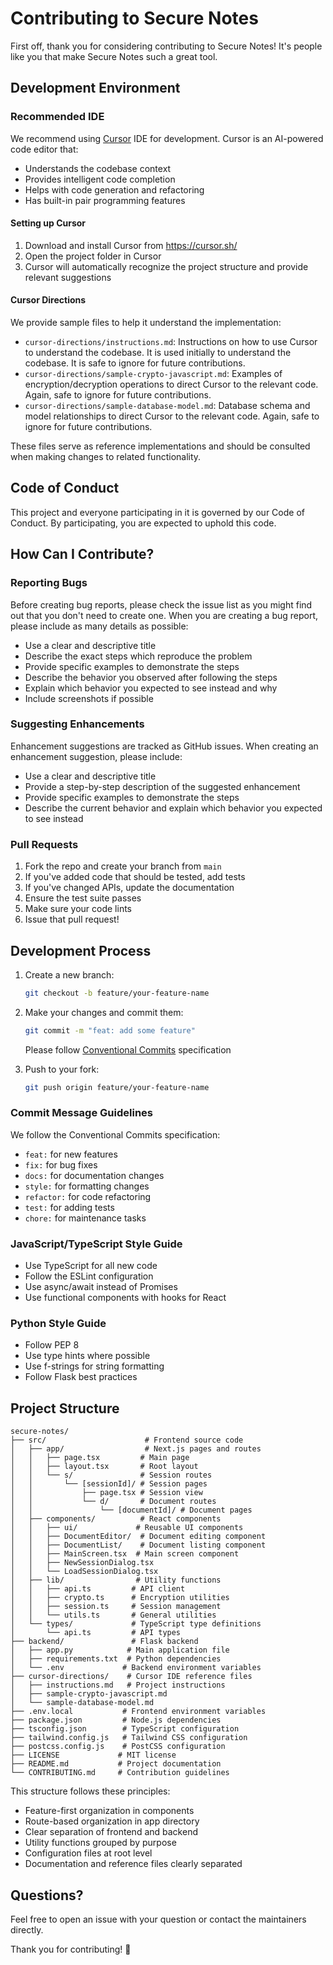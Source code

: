 # Contributing to Secure Notes

First off, thank you for considering contributing to Secure Notes! It's people like you that make Secure Notes such a great tool.

## Development Environment

### Recommended IDE

We recommend using [Cursor](https://cursor.sh/) IDE for development. Cursor is an AI-powered code editor that:

- Understands the codebase context
- Provides intelligent code completion
- Helps with code generation and refactoring
- Has built-in pair programming features

#### Setting up Cursor

1. Download and install Cursor from https://cursor.sh/
2. Open the project folder in Cursor
3. Cursor will automatically recognize the project structure and provide relevant suggestions

#### Cursor Directions

We provide sample files to help it understand the implementation:

- `cursor-directions/instructions.md`: Instructions on how to use Cursor to understand the codebase. It is used initially to understand the codebase. It is safe to ignore for future contributions.
- `cursor-directions/sample-crypto-javascript.md`: Examples of encryption/decryption operations to direct Cursor to the relevant code. Again, safe to ignore for future contributions.
- `cursor-directions/sample-database-model.md`: Database schema and model relationships to direct Cursor to the relevant code. Again, safe to ignore for future contributions.

These files serve as reference implementations and should be consulted when making changes to related functionality.

## Code of Conduct

This project and everyone participating in it is governed by our Code of Conduct. By participating, you are expected to uphold this code.

## How Can I Contribute?

### Reporting Bugs

Before creating bug reports, please check the issue list as you might find out that you don't need to create one. When you are creating a bug report, please include as many details as possible:

- Use a clear and descriptive title
- Describe the exact steps which reproduce the problem
- Provide specific examples to demonstrate the steps
- Describe the behavior you observed after following the steps
- Explain which behavior you expected to see instead and why
- Include screenshots if possible

### Suggesting Enhancements

Enhancement suggestions are tracked as GitHub issues. When creating an enhancement suggestion, please include:

- Use a clear and descriptive title
- Provide a step-by-step description of the suggested enhancement
- Provide specific examples to demonstrate the steps
- Describe the current behavior and explain which behavior you expected to see instead

### Pull Requests

1. Fork the repo and create your branch from `main`
2. If you've added code that should be tested, add tests
3. If you've changed APIs, update the documentation
4. Ensure the test suite passes
5. Make sure your code lints
6. Issue that pull request!

## Development Process

1. Create a new branch:

   ```bash
   git checkout -b feature/your-feature-name
   ```

2. Make your changes and commit them:

   ```bash
   git commit -m "feat: add some feature"
   ```

   Please follow [Conventional Commits](https://www.conventionalcommits.org/) specification

3. Push to your fork:
   ```bash
   git push origin feature/your-feature-name
   ```

### Commit Message Guidelines

We follow the Conventional Commits specification:

- `feat:` for new features
- `fix:` for bug fixes
- `docs:` for documentation changes
- `style:` for formatting changes
- `refactor:` for code refactoring
- `test:` for adding tests
- `chore:` for maintenance tasks

### JavaScript/TypeScript Style Guide

- Use TypeScript for all new code
- Follow the ESLint configuration
- Use async/await instead of Promises
- Use functional components with hooks for React

### Python Style Guide

- Follow PEP 8
- Use type hints where possible
- Use f-strings for string formatting
- Follow Flask best practices

## Project Structure

```
secure-notes/
├── src/                      # Frontend source code
│   ├── app/                  # Next.js pages and routes
│   │   ├── page.tsx         # Main page
│   │   ├── layout.tsx       # Root layout
│   │   └── s/               # Session routes
│   │       └── [sessionId]/ # Session pages
│   │           ├── page.tsx # Session view
│   │           └── d/       # Document routes
│   │               └── [documentId]/ # Document pages
│   ├── components/          # React components
│   │   ├── ui/             # Reusable UI components
│   │   ├── DocumentEditor/  # Document editing component
│   │   ├── DocumentList/    # Document listing component
│   │   ├── MainScreen.tsx  # Main screen component
│   │   ├── NewSessionDialog.tsx
│   │   └── LoadSessionDialog.tsx
│   ├── lib/                # Utility functions
│   │   ├── api.ts         # API client
│   │   ├── crypto.ts      # Encryption utilities
│   │   ├── session.ts     # Session management
│   │   └── utils.ts       # General utilities
│   └── types/             # TypeScript type definitions
│       └── api.ts         # API types
├── backend/               # Flask backend
│   ├── app.py            # Main application file
│   ├── requirements.txt  # Python dependencies
│   └── .env             # Backend environment variables
├── cursor-directions/    # Cursor IDE reference files
│   ├── instructions.md   # Project instructions
│   ├── sample-crypto-javascript.md
│   └── sample-database-model.md
├── .env.local           # Frontend environment variables
├── package.json         # Node.js dependencies
├── tsconfig.json        # TypeScript configuration
├── tailwind.config.js   # Tailwind CSS configuration
├── postcss.config.js    # PostCSS configuration
├── LICENSE             # MIT license
├── README.md           # Project documentation
└── CONTRIBUTING.md     # Contribution guidelines
```

This structure follows these principles:
- Feature-first organization in components
- Route-based organization in app directory
- Clear separation of frontend and backend
- Utility functions grouped by purpose
- Configuration files at root level
- Documentation and reference files clearly separated

## Questions?

Feel free to open an issue with your question or contact the maintainers directly.

Thank you for contributing! 🎉
